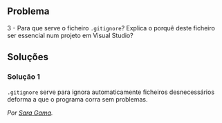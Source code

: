 ## Problema

3 - Para que serve o ficheiro `.gitignore`? Explica o porquê deste ficheiro
ser essencial num projeto em Visual Studio?

## Soluções

### Solução 1

`.gitignore` serve para ignora automaticamente ficheiros desnecessários deforma a que o programa corra sem problemas.

*Por [Sara Gama](https://github.com/serapinta).*
